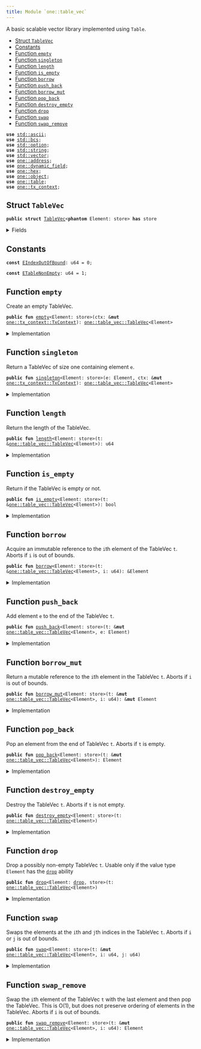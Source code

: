 ```yaml
---
title: Module `one::table_vec`
---
```


A basic scalable vector library implemented using <code>Table</code>.


-  [Struct `TableVec`](#sui_table_vec_TableVec)
-  [Constants](#@Constants_0)
-  [Function `empty`](#sui_table_vec_empty)
-  [Function `singleton`](#sui_table_vec_singleton)
-  [Function `length`](#sui_table_vec_length)
-  [Function `is_empty`](#sui_table_vec_is_empty)
-  [Function `borrow`](#sui_table_vec_borrow)
-  [Function `push_back`](#sui_table_vec_push_back)
-  [Function `borrow_mut`](#sui_table_vec_borrow_mut)
-  [Function `pop_back`](#sui_table_vec_pop_back)
-  [Function `destroy_empty`](#sui_table_vec_destroy_empty)
-  [Function `drop`](#sui_table_vec_drop)
-  [Function `swap`](#sui_table_vec_swap)
-  [Function `swap_remove`](#sui_table_vec_swap_remove)


<pre><code><b>use</b> <a href="../std/ascii.md#std_ascii">std::ascii</a>;
<b>use</b> <a href="../std/bcs.md#std_bcs">std::bcs</a>;
<b>use</b> <a href="../std/option.md#std_option">std::option</a>;
<b>use</b> <a href="../std/string.md#std_string">std::string</a>;
<b>use</b> <a href="../std/vector.md#std_vector">std::vector</a>;
<b>use</b> <a href="../sui/address.md#sui_address">one::address</a>;
<b>use</b> <a href="../sui/dynamic_field.md#sui_dynamic_field">one::dynamic_field</a>;
<b>use</b> <a href="../sui/hex.md#sui_hex">one::hex</a>;
<b>use</b> <a href="../sui/object.md#sui_object">one::object</a>;
<b>use</b> <a href="../sui/table.md#sui_table">one::table</a>;
<b>use</b> <a href="../sui/tx_context.md#sui_tx_context">one::tx_context</a>;
</code></pre>



<a name="sui_table_vec_TableVec"></a>

## Struct `TableVec`



<pre><code><b>public</b> <b>struct</b> <a href="../sui/table_vec.md#sui_table_vec_TableVec">TableVec</a>&lt;<b>phantom</b> Element: store&gt; <b>has</b> store
</code></pre>



<details>
<summary>Fields</summary>


<dl>
<dt>
<code>contents: <a href="../sui/table.md#sui_table_Table">one::table::Table</a>&lt;u64, Element&gt;</code>
</dt>
<dd>
 The contents of the table vector.
</dd>
</dl>


</details>

<a name="@Constants_0"></a>

## Constants


<a name="sui_table_vec_EIndexOutOfBound"></a>



<pre><code><b>const</b> <a href="../sui/table_vec.md#sui_table_vec_EIndexOutOfBound">EIndexOutOfBound</a>: u64 = 0;
</code></pre>



<a name="sui_table_vec_ETableNonEmpty"></a>



<pre><code><b>const</b> <a href="../sui/table_vec.md#sui_table_vec_ETableNonEmpty">ETableNonEmpty</a>: u64 = 1;
</code></pre>



<a name="sui_table_vec_empty"></a>

## Function `empty`

Create an empty TableVec.


<pre><code><b>public</b> <b>fun</b> <a href="../sui/table_vec.md#sui_table_vec_empty">empty</a>&lt;Element: store&gt;(ctx: &<b>mut</b> <a href="../sui/tx_context.md#sui_tx_context_TxContext">one::tx_context::TxContext</a>): <a href="../sui/table_vec.md#sui_table_vec_TableVec">one::table_vec::TableVec</a>&lt;Element&gt;
</code></pre>



<details>
<summary>Implementation</summary>


<pre><code><b>public</b> <b>fun</b> <a href="../sui/table_vec.md#sui_table_vec_empty">empty</a>&lt;Element: store&gt;(ctx: &<b>mut</b> TxContext): <a href="../sui/table_vec.md#sui_table_vec_TableVec">TableVec</a>&lt;Element&gt; {
    <a href="../sui/table_vec.md#sui_table_vec_TableVec">TableVec</a> {
        contents: <a href="../sui/table.md#sui_table_new">table::new</a>(ctx),
    }
}
</code></pre>



</details>

<a name="sui_table_vec_singleton"></a>

## Function `singleton`

Return a TableVec of size one containing element <code>e</code>.


<pre><code><b>public</b> <b>fun</b> <a href="../sui/table_vec.md#sui_table_vec_singleton">singleton</a>&lt;Element: store&gt;(e: Element, ctx: &<b>mut</b> <a href="../sui/tx_context.md#sui_tx_context_TxContext">one::tx_context::TxContext</a>): <a href="../sui/table_vec.md#sui_table_vec_TableVec">one::table_vec::TableVec</a>&lt;Element&gt;
</code></pre>



<details>
<summary>Implementation</summary>


<pre><code><b>public</b> <b>fun</b> <a href="../sui/table_vec.md#sui_table_vec_singleton">singleton</a>&lt;Element: store&gt;(e: Element, ctx: &<b>mut</b> TxContext): <a href="../sui/table_vec.md#sui_table_vec_TableVec">TableVec</a>&lt;Element&gt; {
    <b>let</b> <b>mut</b> t = <a href="../sui/table_vec.md#sui_table_vec_empty">empty</a>(ctx);
    t.<a href="../sui/table_vec.md#sui_table_vec_push_back">push_back</a>(e);
    t
}
</code></pre>



</details>

<a name="sui_table_vec_length"></a>

## Function `length`

Return the length of the TableVec.


<pre><code><b>public</b> <b>fun</b> <a href="../sui/table_vec.md#sui_table_vec_length">length</a>&lt;Element: store&gt;(t: &<a href="../sui/table_vec.md#sui_table_vec_TableVec">one::table_vec::TableVec</a>&lt;Element&gt;): u64
</code></pre>



<details>
<summary>Implementation</summary>


<pre><code><b>public</b> <b>fun</b> <a href="../sui/table_vec.md#sui_table_vec_length">length</a>&lt;Element: store&gt;(t: &<a href="../sui/table_vec.md#sui_table_vec_TableVec">TableVec</a>&lt;Element&gt;): u64 {
    t.contents.<a href="../sui/table_vec.md#sui_table_vec_length">length</a>()
}
</code></pre>



</details>

<a name="sui_table_vec_is_empty"></a>

## Function `is_empty`

Return if the TableVec is empty or not.


<pre><code><b>public</b> <b>fun</b> <a href="../sui/table_vec.md#sui_table_vec_is_empty">is_empty</a>&lt;Element: store&gt;(t: &<a href="../sui/table_vec.md#sui_table_vec_TableVec">one::table_vec::TableVec</a>&lt;Element&gt;): bool
</code></pre>



<details>
<summary>Implementation</summary>


<pre><code><b>public</b> <b>fun</b> <a href="../sui/table_vec.md#sui_table_vec_is_empty">is_empty</a>&lt;Element: store&gt;(t: &<a href="../sui/table_vec.md#sui_table_vec_TableVec">TableVec</a>&lt;Element&gt;): bool {
    t.<a href="../sui/table_vec.md#sui_table_vec_length">length</a>() == 0
}
</code></pre>



</details>

<a name="sui_table_vec_borrow"></a>

## Function `borrow`

Acquire an immutable reference to the <code>i</code>th element of the TableVec <code>t</code>.
Aborts if <code>i</code> is out of bounds.


<pre><code><b>public</b> <b>fun</b> <a href="../sui/borrow.md#sui_borrow">borrow</a>&lt;Element: store&gt;(t: &<a href="../sui/table_vec.md#sui_table_vec_TableVec">one::table_vec::TableVec</a>&lt;Element&gt;, i: u64): &Element
</code></pre>



<details>
<summary>Implementation</summary>


<pre><code><b>public</b> <b>fun</b> <a href="../sui/borrow.md#sui_borrow">borrow</a>&lt;Element: store&gt;(t: &<a href="../sui/table_vec.md#sui_table_vec_TableVec">TableVec</a>&lt;Element&gt;, i: u64): &Element {
    <b>assert</b>!(t.<a href="../sui/table_vec.md#sui_table_vec_length">length</a>() &gt; i, <a href="../sui/table_vec.md#sui_table_vec_EIndexOutOfBound">EIndexOutOfBound</a>);
    &t.contents[i]
}
</code></pre>



</details>

<a name="sui_table_vec_push_back"></a>

## Function `push_back`

Add element <code>e</code> to the end of the TableVec <code>t</code>.


<pre><code><b>public</b> <b>fun</b> <a href="../sui/table_vec.md#sui_table_vec_push_back">push_back</a>&lt;Element: store&gt;(t: &<b>mut</b> <a href="../sui/table_vec.md#sui_table_vec_TableVec">one::table_vec::TableVec</a>&lt;Element&gt;, e: Element)
</code></pre>



<details>
<summary>Implementation</summary>


<pre><code><b>public</b> <b>fun</b> <a href="../sui/table_vec.md#sui_table_vec_push_back">push_back</a>&lt;Element: store&gt;(t: &<b>mut</b> <a href="../sui/table_vec.md#sui_table_vec_TableVec">TableVec</a>&lt;Element&gt;, e: Element) {
    <b>let</b> key = t.<a href="../sui/table_vec.md#sui_table_vec_length">length</a>();
    t.contents.add(key, e);
}
</code></pre>



</details>

<a name="sui_table_vec_borrow_mut"></a>

## Function `borrow_mut`

Return a mutable reference to the <code>i</code>th element in the TableVec <code>t</code>.
Aborts if <code>i</code> is out of bounds.


<pre><code><b>public</b> <b>fun</b> <a href="../sui/table_vec.md#sui_table_vec_borrow_mut">borrow_mut</a>&lt;Element: store&gt;(t: &<b>mut</b> <a href="../sui/table_vec.md#sui_table_vec_TableVec">one::table_vec::TableVec</a>&lt;Element&gt;, i: u64): &<b>mut</b> Element
</code></pre>



<details>
<summary>Implementation</summary>


<pre><code><b>public</b> <b>fun</b> <a href="../sui/table_vec.md#sui_table_vec_borrow_mut">borrow_mut</a>&lt;Element: store&gt;(t: &<b>mut</b> <a href="../sui/table_vec.md#sui_table_vec_TableVec">TableVec</a>&lt;Element&gt;, i: u64): &<b>mut</b> Element {
    <b>assert</b>!(t.<a href="../sui/table_vec.md#sui_table_vec_length">length</a>() &gt; i, <a href="../sui/table_vec.md#sui_table_vec_EIndexOutOfBound">EIndexOutOfBound</a>);
    &<b>mut</b> t.contents[i]
}
</code></pre>



</details>

<a name="sui_table_vec_pop_back"></a>

## Function `pop_back`

Pop an element from the end of TableVec <code>t</code>.
Aborts if <code>t</code> is empty.


<pre><code><b>public</b> <b>fun</b> <a href="../sui/table_vec.md#sui_table_vec_pop_back">pop_back</a>&lt;Element: store&gt;(t: &<b>mut</b> <a href="../sui/table_vec.md#sui_table_vec_TableVec">one::table_vec::TableVec</a>&lt;Element&gt;): Element
</code></pre>



<details>
<summary>Implementation</summary>


<pre><code><b>public</b> <b>fun</b> <a href="../sui/table_vec.md#sui_table_vec_pop_back">pop_back</a>&lt;Element: store&gt;(t: &<b>mut</b> <a href="../sui/table_vec.md#sui_table_vec_TableVec">TableVec</a>&lt;Element&gt;): Element {
    <b>let</b> <a href="../sui/table_vec.md#sui_table_vec_length">length</a> = <a href="../sui/table_vec.md#sui_table_vec_length">length</a>(t);
    <b>assert</b>!(<a href="../sui/table_vec.md#sui_table_vec_length">length</a> &gt; 0, <a href="../sui/table_vec.md#sui_table_vec_EIndexOutOfBound">EIndexOutOfBound</a>);
    t.contents.remove(<a href="../sui/table_vec.md#sui_table_vec_length">length</a> - 1)
}
</code></pre>



</details>

<a name="sui_table_vec_destroy_empty"></a>

## Function `destroy_empty`

Destroy the TableVec <code>t</code>.
Aborts if <code>t</code> is not empty.


<pre><code><b>public</b> <b>fun</b> <a href="../sui/table_vec.md#sui_table_vec_destroy_empty">destroy_empty</a>&lt;Element: store&gt;(t: <a href="../sui/table_vec.md#sui_table_vec_TableVec">one::table_vec::TableVec</a>&lt;Element&gt;)
</code></pre>



<details>
<summary>Implementation</summary>


<pre><code><b>public</b> <b>fun</b> <a href="../sui/table_vec.md#sui_table_vec_destroy_empty">destroy_empty</a>&lt;Element: store&gt;(t: <a href="../sui/table_vec.md#sui_table_vec_TableVec">TableVec</a>&lt;Element&gt;) {
    <b>assert</b>!(<a href="../sui/table_vec.md#sui_table_vec_length">length</a>(&t) == 0, <a href="../sui/table_vec.md#sui_table_vec_ETableNonEmpty">ETableNonEmpty</a>);
    <b>let</b> <a href="../sui/table_vec.md#sui_table_vec_TableVec">TableVec</a> { contents } = t;
    contents.<a href="../sui/table_vec.md#sui_table_vec_destroy_empty">destroy_empty</a>();
}
</code></pre>



</details>

<a name="sui_table_vec_drop"></a>

## Function `drop`

Drop a possibly non-empty TableVec <code>t</code>.
Usable only if the value type <code>Element</code> has the <code><a href="../sui/table_vec.md#sui_table_vec_drop">drop</a></code> ability


<pre><code><b>public</b> <b>fun</b> <a href="../sui/table_vec.md#sui_table_vec_drop">drop</a>&lt;Element: <a href="../sui/table_vec.md#sui_table_vec_drop">drop</a>, store&gt;(t: <a href="../sui/table_vec.md#sui_table_vec_TableVec">one::table_vec::TableVec</a>&lt;Element&gt;)
</code></pre>



<details>
<summary>Implementation</summary>


<pre><code><b>public</b> <b>fun</b> <a href="../sui/table_vec.md#sui_table_vec_drop">drop</a>&lt;Element: <a href="../sui/table_vec.md#sui_table_vec_drop">drop</a> + store&gt;(t: <a href="../sui/table_vec.md#sui_table_vec_TableVec">TableVec</a>&lt;Element&gt;) {
    <b>let</b> <a href="../sui/table_vec.md#sui_table_vec_TableVec">TableVec</a> { contents } = t;
    contents.<a href="../sui/table_vec.md#sui_table_vec_drop">drop</a>()
}
</code></pre>



</details>

<a name="sui_table_vec_swap"></a>

## Function `swap`

Swaps the elements at the <code>i</code>th and <code>j</code>th indices in the TableVec <code>t</code>.
Aborts if <code>i</code> or <code>j</code> is out of bounds.


<pre><code><b>public</b> <b>fun</b> <a href="../sui/table_vec.md#sui_table_vec_swap">swap</a>&lt;Element: store&gt;(t: &<b>mut</b> <a href="../sui/table_vec.md#sui_table_vec_TableVec">one::table_vec::TableVec</a>&lt;Element&gt;, i: u64, j: u64)
</code></pre>



<details>
<summary>Implementation</summary>


<pre><code><b>public</b> <b>fun</b> <a href="../sui/table_vec.md#sui_table_vec_swap">swap</a>&lt;Element: store&gt;(t: &<b>mut</b> <a href="../sui/table_vec.md#sui_table_vec_TableVec">TableVec</a>&lt;Element&gt;, i: u64, j: u64) {
    <b>assert</b>!(t.<a href="../sui/table_vec.md#sui_table_vec_length">length</a>() &gt; i, <a href="../sui/table_vec.md#sui_table_vec_EIndexOutOfBound">EIndexOutOfBound</a>);
    <b>assert</b>!(t.<a href="../sui/table_vec.md#sui_table_vec_length">length</a>() &gt; j, <a href="../sui/table_vec.md#sui_table_vec_EIndexOutOfBound">EIndexOutOfBound</a>);
    <b>if</b> (i == j) {
        <b>return</b>
    };
    <b>let</b> element_i = t.contents.remove(i);
    <b>let</b> element_j = t.contents.remove(j);
    t.contents.add(j, element_i);
    t.contents.add(i, element_j);
}
</code></pre>



</details>

<a name="sui_table_vec_swap_remove"></a>

## Function `swap_remove`

Swap the <code>i</code>th element of the TableVec <code>t</code> with the last element and then pop the TableVec.
This is O(1), but does not preserve ordering of elements in the TableVec.
Aborts if <code>i</code> is out of bounds.


<pre><code><b>public</b> <b>fun</b> <a href="../sui/table_vec.md#sui_table_vec_swap_remove">swap_remove</a>&lt;Element: store&gt;(t: &<b>mut</b> <a href="../sui/table_vec.md#sui_table_vec_TableVec">one::table_vec::TableVec</a>&lt;Element&gt;, i: u64): Element
</code></pre>



<details>
<summary>Implementation</summary>


<pre><code><b>public</b> <b>fun</b> <a href="../sui/table_vec.md#sui_table_vec_swap_remove">swap_remove</a>&lt;Element: store&gt;(t: &<b>mut</b> <a href="../sui/table_vec.md#sui_table_vec_TableVec">TableVec</a>&lt;Element&gt;, i: u64): Element {
    <b>assert</b>!(t.<a href="../sui/table_vec.md#sui_table_vec_length">length</a>() &gt; i, <a href="../sui/table_vec.md#sui_table_vec_EIndexOutOfBound">EIndexOutOfBound</a>);
    <b>let</b> last_idx = t.<a href="../sui/table_vec.md#sui_table_vec_length">length</a>() - 1;
    t.<a href="../sui/table_vec.md#sui_table_vec_swap">swap</a>(i, last_idx);
    t.<a href="../sui/table_vec.md#sui_table_vec_pop_back">pop_back</a>()
}
</code></pre>



</details>
